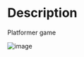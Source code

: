# Description
Platformer game

![image](https://github.com/Times0/PlatformerGame/assets/45049767/9747e0cf-fd67-48d7-9bcd-ff13f53ca08e)
